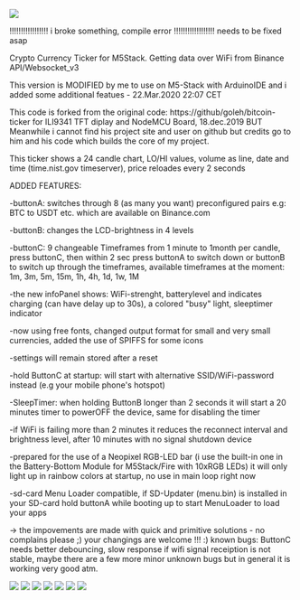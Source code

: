 ![](preview/IMG_0.jpg)

 
 
 
 
 !!!!!!!!!!!!!!!!! i broke something, compile error !!!!!!!!!!!!!!!!!! needs to be fixed asap
 
 
 
 
 
 
 
 Crypto Currency Ticker for M5Stack. Getting data over WiFi from Binance API/Websocket_v3 
 
 This version is MODIFIED by me to use on M5-Stack with ArduinoIDE and i added some additional featues - 22.Mar.2020 22:07 CET
 
 This code is forked from the original code: https://github/goleh/bitcoin-ticker  for ILI9341 TFT diplay and NodeMCU Board, 18.dec.2019 BUT Meanwhile i cannot find his project site and user on github but credits go to him and his code which builds the core of my project.

This ticker shows a 24 candle chart, LO/HI values, volume as line, date and time (time.nist.gov timeserver), price reloades every 2 seconds


ADDED FEATURES:

-buttonA: switches through 8 (as many you want) preconfigured pairs e.g: BTC to USDT etc. which are available on Binance.com

-buttonB: changes the LCD-brightness in 4 levels

-buttonC: 9 changeable Timeframes from 1 minute to 1month per candle,
press buttonC, then within 2 sec press buttonA to switch down or buttonB to switch up through the timeframes,
 available timeframes at the moment: 1m, 3m, 5m, 15m, 1h, 4h, 1d, 1w, 1M

-the new infoPanel shows: WiFi-strenght, batterylevel and indicates charging (can have delay up to 30s), a colored "busy" light, sleeptimer indicator

-now using free fonts, changed output format for small and very small currencies, added the use of SPIFFS for some icons
 
-settings will remain stored after a reset
 
-hold ButtonC at startup: will start with alternative SSID/WiFi-password instead (e.g your mobile phone's hotspot)
 
-SleepTimer: when holding ButtonB longer than 2 seconds it will start a 20 minutes timer to powerOFF the device, same for disabling the timer

-if WiFi is failing more than 2 minutes it reduces the reconnect interval and brightness level, after 10 minutes with no signal shutdown device

-prepared for the use of a Neopixel RGB-LED bar (i use the built-in one in the Battery-Bottom Module for M5Stack/Fire with 10xRGB LEDs) it will only light up in rainbow colors at startup, no use in main loop right now

-sd-card Menu Loader compatible, if SD-Updater (menu.bin) is installed in your SD-card hold buttonA while booting up to start MenuLoader to load your apps

-> the impovements are made with quick and primitive solutions - no complains please ;) your changings are welcome !!! :)
 known bugs: ButtonC needs better debouncing, slow response if wifi signal receiption is not stable, maybe there are a few more minor unknown bugs but in general it is working very good atm.

![](preview/IMG_2.jpg)
![](preview/IMG_3.jpg)
![](preview/IMG_4.jpg)
![](preview/IMG_5.jpg)
![](preview/IMG_6.jpg)
![](preview/IMG_7.jpg)
![](preview/IMG_8.jpg)
